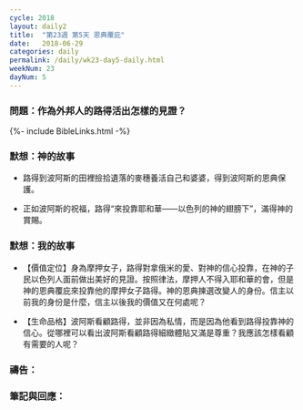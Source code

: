 ```yaml
---
cycle: 2018
layout: daily2
title:  "第23週 第5天 恩典覆庇"
date:   2018-06-29
categories: daily
permalink: /daily/wk23-day5-daily.html
weekNum: 23
dayNum: 5
---
```


### 問題：作為外邦人的路得活出怎樣的見證？

{%- include BibleLinks.html -%}

### 默想：神的故事 
+ 路得到波阿斯的田裡撿拾遺落的麥穗養活自己和婆婆，得到波阿斯的恩典保護。

+ 正如波阿斯的祝福，路得“來投靠耶和華——以色列的神的翅膀下”，滿得神的賞賜。

### 默想：我的故事 
+ 【價值定位】身為摩押女子，路得對拿俄米的愛、對神的信心投靠，在神的子民以色列人面前做出美好的見證。按照律法，摩押人不得入耶和華的會，但是神的恩典覆庇來投靠他的摩押女子路得。神的恩典揀選改變人的身份。信主以前我的身份是什麼，信主以後我的價值又在何處呢？

+ 【生命品格】波阿斯看顧路得，並非因為私情，而是因為他看到路得投靠神的信心。從哪裡可以看出波阿斯看顧路得細緻體貼又滿是尊重？我應該怎樣看顧有需要的人呢？

### 禱告：

### 筆記與回應：
